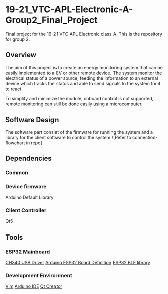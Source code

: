 # 19-21_VTC-APL-Electronic-A-Group2_Final_Project
Final project for the 19-21 VTC APL Electronic class A. This is the repository for group 2.

## Overview
The aim of this project is to create an energy monitoring system that can be easily implemented to a EV or other remote device. The system monitor the electrical status of a power source, feeding the information to an external device which tracks the status and able to send signals to the system for it to react.

To simplify and minimize the module, onboard control is not supported, remote monitoring can still be done easily using a microcomputer.

## Software Design
The software part consist of the firmware for running the system and a library for the client software to control the system
![Refer to connection-flowchart in repo]

## Dependencies
### Common
### Device firmware
Arduino Default Library
### Client Controller
Qt5

## Tools
### ESP32 Mainboard
[CH340 USB Driver](http://www.wch.cn/download/CH341SER_EXE.html)
[Arduino ESP32 Board Definition](https://github.com/espressif/arduino-esp32)
[ESP32 BLE library](https://github.com/nkolban/ESP32_BLE_Arduino)
### Development Environment
[Vim](www.vim.org)
[Arduino IDE](https://www.arduino.cc/en/Main/Software)
[Qt Creator](https://github.com/qt-creator/qt-creator)
